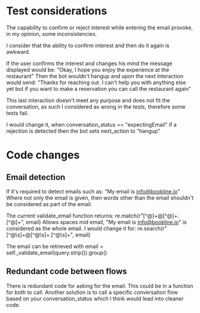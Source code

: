 # Test considerations

The capability to confirm or reject interest while entering the email provoke, in my opinion, some inconsistencies.

I consider that the ability to confirm interest and then do it again is awkward.

If the user confirms the interest and changes his mind the message displayed would be:
  "Okay, I hope you enjoy the experience at the restaurant"
Then the bot wouldn't hangup and upon the next interaction would send:
  "Thanks for reaching out. I can't help you with anything else yet but if you want to make a reservation you can call the restaurant again"

This last interaction doesn't meet any purpose and does not fit the conversation, as such I considered as wrong in the tests, therefore some tests fail.

I would change it, when conversation_status == "expectingEmail" if a rejection is detected then the bot sets next_action to "hangup"

# Code changes

## Email detection

If it's required to detect emails such as:
    "My email is info@bookline.io"
Where not only the email is given, then words other than the email shouldn't be considered as part of the email.

The current validate_email function returns:
  re.match(r"[^@]+@[^@]+\.[^@]+", email)
Allows spaces mid email, "My email is info@bookline.io" is considered as the whole email.
I would change it for:
  re.search(r"[^@\s]+@[^@\s]+\.[^@\s]+", email)

The email can be retrieved with
  email = self._validate_email(query.strip()).group()

## Redundant code between flows

There is redundant code for asking for the email. This could be in a function for both to call.
Another solution is to call a specific conversation flow based on your conversation_status which I think would lead into cleaner code.
